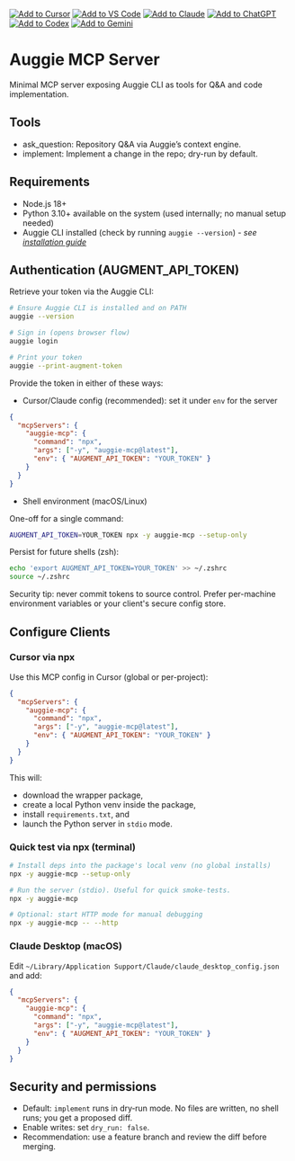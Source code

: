 [![Add to Cursor](https://fastmcp.me/badges/cursor_dark.svg)](https://fastmcp.me/MCP/Details/1041/auggie-augment-code)
[![Add to VS Code](https://fastmcp.me/badges/vscode_dark.svg)](https://fastmcp.me/MCP/Details/1041/auggie-augment-code)
[![Add to Claude](https://fastmcp.me/badges/claude_dark.svg)](https://fastmcp.me/MCP/Details/1041/auggie-augment-code)
[![Add to ChatGPT](https://fastmcp.me/badges/chatgpt_dark.svg)](https://fastmcp.me/MCP/Details/1041/auggie-augment-code)
[![Add to Codex](https://fastmcp.me/badges/codex_dark.svg)](https://fastmcp.me/MCP/Details/1041/auggie-augment-code)
[![Add to Gemini](https://fastmcp.me/badges/gemini_dark.svg)](https://fastmcp.me/MCP/Details/1041/auggie-augment-code)

# Auggie MCP Server

Minimal MCP server exposing Auggie CLI as tools for Q&A and code implementation.

## Tools

- ask_question: Repository Q&A via Auggie’s context engine.
- implement: Implement a change in the repo; dry-run by default.

## Requirements

- Node.js 18+
- Python 3.10+ available on the system (used internally; no manual setup needed)
- Auggie CLI installed (check by running `auggie --version`) - _see [installation guide](https://docs.augmentcode.com/cli/overview)_

## Authentication (AUGMENT_API_TOKEN)

Retrieve your token via the Auggie CLI:

```bash
# Ensure Auggie CLI is installed and on PATH
auggie --version

# Sign in (opens browser flow)
auggie login

# Print your token
auggie --print-augment-token
```

Provide the token in either of these ways:

- Cursor/Claude config (recommended): set it under `env` for the server

```json
{
  "mcpServers": {
    "auggie-mcp": {
      "command": "npx",
      "args": ["-y", "auggie-mcp@latest"],
      "env": { "AUGMENT_API_TOKEN": "YOUR_TOKEN" }
    }
  }
}
```

- Shell environment (macOS/Linux)

One-off for a single command:

```bash
AUGMENT_API_TOKEN=YOUR_TOKEN npx -y auggie-mcp --setup-only
```

Persist for future shells (zsh):

```bash
echo 'export AUGMENT_API_TOKEN=YOUR_TOKEN' >> ~/.zshrc
source ~/.zshrc
```

Security tip: never commit tokens to source control. Prefer per-machine environment variables or your client's secure config store.

## Configure Clients

### Cursor via npx

Use this MCP config in Cursor (global or per-project):

```json
{
  "mcpServers": {
    "auggie-mcp": {
      "command": "npx",
      "args": ["-y", "auggie-mcp@latest"],
      "env": { "AUGMENT_API_TOKEN": "YOUR_TOKEN" }
    }
  }
}
```

This will:
- download the wrapper package,
- create a local Python venv inside the package,
- install `requirements.txt`, and
- launch the Python server in `stdio` mode.


### Quick test via npx (terminal)

```bash
# Install deps into the package's local venv (no global installs)
npx -y auggie-mcp --setup-only

# Run the server (stdio). Useful for quick smoke-tests.
npx -y auggie-mcp

# Optional: start HTTP mode for manual debugging
npx -y auggie-mcp -- --http
```

### Claude Desktop (macOS)

Edit `~/Library/Application Support/Claude/claude_desktop_config.json` and add:

```json
{
  "mcpServers": {
    "auggie-mcp": {
      "command": "npx",
      "args": ["-y", "auggie-mcp@latest"],
      "env": { "AUGMENT_API_TOKEN": "YOUR_TOKEN" }
    }
  }
}
```

## Security and permissions

- Default: `implement` runs in dry‑run mode. No files are written, no shell runs; you get a proposed diff.
- Enable writes: set `dry_run: false`.
- Recommendation: use a feature branch and review the diff before merging.